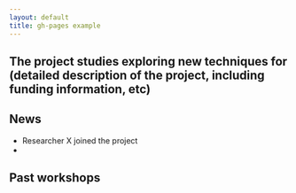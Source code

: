 ```yaml
---
layout: default
title: gh-pages example
---
```


## The project studies exploring new techniques for (detailed description of the project, including funding information, etc)

## News
* Researcher X joined the project
*  

## Past workshops
